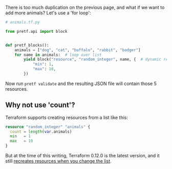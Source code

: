 There is too much duplication on the previous page, and what if we want to add more animals? Let's use a 'for loop':

```python
# animals.tf.py

from pretf.api import block


def pretf_blocks():
    animals = ["dog", "cat", "buffalo", "rabbit", "badger"]
    for name in animals:  # loop over list
        yield block("resource", "random_integer", name, {  # dynamic resource name
            "min": 1,
            "max": 10,
        })
```

Now run `pretf validate` and the resulting JSON file will contain those 5 resources.

## Why not use 'count'?

Terraform supports creating resources from a list like this:

```terraform
resource "random_integer" "animals" {
  count = length(var.animals)
  min   = 1
  max   = 10
}
```

But at the time of this writing, Terraform 0.12.0 is the latest version, and it still [recreates resources when you change the list](https://github.com/hashicorp/terraform/issues/17179).
